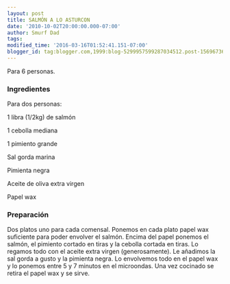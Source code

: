 ```yaml
---
layout: post
title: SALMÓN A LO ASTURCON
date: '2010-10-02T20:00:00.000-07:00'
author: Smurf Dad
tags: 
modified_time: '2016-03-16T01:52:41.151-07:00'
blogger_id: tag:blogger.com,1999:blog-5299957599287034512.post-1569673657365135684
---
```


Para 6 personas.

<h3>Ingredientes</h3>

Para dos personas:

1 libra (1/2kg) de salmón

1 cebolla mediana

1 pimiento grande

Sal gorda marina

Pimienta negra

Aceite de oliva extra virgen

Papel wax

<h3>Preparación</h3>

Dos platos uno para cada comensal. Ponemos en cada plato papel wax suficiente para poder envolver el salmón. Encima del papel ponemos el salmón, el pimiento cortado en tiras y la cebolla cortada en tiras. Lo regamos todo con el aceite extra virgen (generosamente). Le añadimos la sal gorda a gusto y la pimienta negra. Lo envolvemos todo en el papel wax y lo ponemos entre 5 y 7 minutos en el microondas. Una vez cocinado se retira el papel wax y se sirve.

